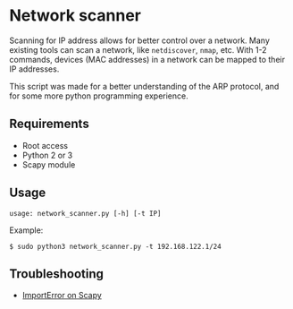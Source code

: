 # Network scanner

Scanning for IP address allows for better control over a network. Many existing tools can scan a network, like `netdiscover`, `nmap`, etc. With 1-2 commands, devices (MAC addresses) in a network can be mapped to their IP addresses.
 
This script was made for a better understanding of the ARP protocol, and for some more python programming experience.

## Requirements

* Root access
* Python 2 or 3
* Scapy module

## Usage

```shell
usage: network_scanner.py [-h] [-t IP]
```

Example:

```shell
$ sudo python3 network_scanner.py -t 192.168.122.1/24
```

## Troubleshooting

* [ImportError on Scapy](https://github.com/tymyrddin/ymrir/wiki/scapy.md)